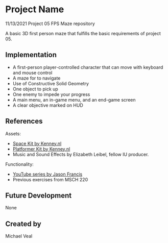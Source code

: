 # Project Name
11/13/2021 Project 05 FPS Maze repository

A basic 3D first person maze that fulfills the basic requirements of project 05. 

## Implementation
- A first-person player-controlled character that can move with keyboard and mouse control
- A maze for to navigate
- Use of Constructive Solid Geometry
- One object to pick up
- One enemy to impede your progress
- A main menu, an in-game menu, and an end-game screen
- A clear objective marked on HUD

## References
Assets:
- [Space Kit by Kenney.nl](https://kenney.nl/assets/space-kit)
- [Platformer Kit by Kenney.nl](https://kenney.nl/assets/platformer-kit)
- Music and Sound Effects by Elizabeth Leibel, fellow IU producer.

Functionality:
- [YouTube series by Jason Francis](https://www.youtube.com/watch?v=JHHtF_al2QM&list=PL3V-_hJz2cV-Z-fjiYDZoZy56jzT7Gux8&index=1)
- Previous exercises from MSCH 220

## Future Development
None

## Created by
Michael Veal
